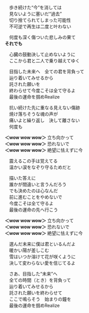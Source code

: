 　歩き続けた“今”を消しては  
　見ないように塞いだ“過去”  
　切り捨てられてしまった可能性  
　不可逆で再生は二度と叶わない

　何度も深く傷ついた悲しみの果て   
**それでも**

　心臓の鼓動決して止めないように  
　ここから君と二人で乗り越えてゆく

　目指した未来へ　全ての君を背負って  
　辿り着いてみせるから  
　託された願いを  
　終わらせて今度こそは全て守るよ  
　最後の運命を掴めRealize

　抗い続けた先に重なる見えない傷跡  
　焼け落ちそうな魂の声が  
　痛いよと繰り返し　決して離さない  
　何度も

**＜wow wow wow＞** 立ち向かって  
**＜wow wow wow＞** 恐れないで  
**＜wow wow wow＞** 絶望に怯えずに今

　震えるこの手は覚えてる  
　温かい涙をなぞり守るためだと

　描いた答えに  
　誰かが間違いと言うんだろう  
　でも決めたのは心なんだ  
　前に進むことをやめないで  
　今度こそは全て守るよ  
　最後の運命の先へ行こう

**＜wow wow wow＞** 立ち向かって  
**＜wow wow wow＞** 恐れないで  
**＜wow wow wow＞** 絶望に怯えずに今

　選んだ未来に僕は君といるんだよ  
　暖かい陽が差しこむ  
　雪はいつか溶けて花が咲くように  
　決して変わらない愛を信じてるよ

　さあ、目指した“未来”へ  
　全ての時間（とき）を背負って  
　辿り着いてみせるから  
　託された願いを終わらせて  
　ここで鳴らそう　始まりの鐘を  
　最後の運命を掴めRealize
